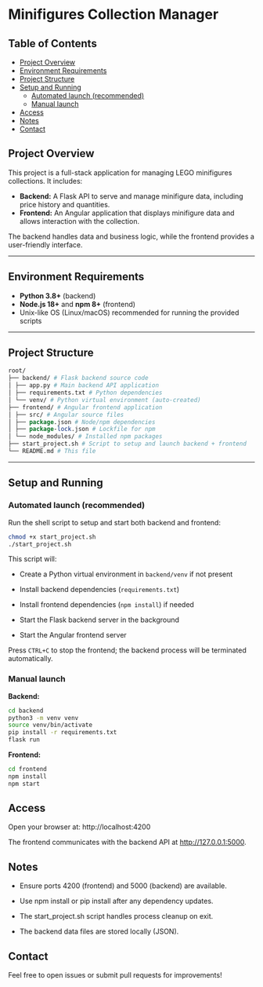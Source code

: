 # Minifigures Collection Manager

## Table of Contents

- [Project Overview](#project-overview)
- [Environment Requirements](#environment-requirements)
- [Project Structure](#project-structure)
- [Setup and Running](#setup-and-running)
  - [Automated launch (recommended)](#automated-launch-recommended)
  - [Manual launch](#manual-launch)
- [Access](#access)
- [Notes](#notes)
- [Contact](#contact)

## Project Overview

This project is a full-stack application for managing LEGO minifigures collections. It includes:

- **Backend:** A Flask API to serve and manage minifigure data, including price history and quantities.
- **Frontend:** An Angular application that displays minifigure data and allows interaction with the collection.

The backend handles data and business logic, while the frontend provides a user-friendly interface.

---

## Environment Requirements

- **Python 3.8+** (backend)  
- **Node.js 18+** and **npm 8+** (frontend)  
- Unix-like OS (Linux/macOS) recommended for running the provided scripts  

---

## Project Structure

```perl
root/
├── backend/ # Flask backend source code
│ ├── app.py # Main backend API application
│ ├── requirements.txt # Python dependencies
│ └── venv/ # Python virtual environment (auto-created)
├── frontend/ # Angular frontend application
│ ├── src/ # Angular source files
│ ├── package.json # Node/npm dependencies
│ ├── package-lock.json # Lockfile for npm
│ └── node_modules/ # Installed npm packages
├── start_project.sh # Script to setup and launch backend + frontend
└── README.md # This file
```

---

## Setup and Running

### Automated launch (recommended)

Run the shell script to setup and start both backend and frontend:

```bash
chmod +x start_project.sh
./start_project.sh
````
This script will:

- Create a Python virtual environment in ```backend/venv``` if not present

- Install backend dependencies (```requirements.txt```)

- Install frontend dependencies (```npm install```) if needed

- Start the Flask backend server in the background

- Start the Angular frontend server

Press ```CTRL+C``` to stop the frontend; the backend process will be terminated automatically.


### Manual launch

**Backend:**

```bash
cd backend
python3 -m venv venv
source venv/bin/activate
pip install -r requirements.txt
flask run
```

**Frontend:**

```bash
cd frontend
npm install
npm start
```

## Access
Open your browser at: http://localhost:4200

The frontend communicates with the backend API at http://127.0.0.1:5000.


## Notes

- Ensure ports 4200 (frontend) and 5000 (backend) are available.

- Use npm install or pip install after any dependency updates.

- The start_project.sh script handles process cleanup on exit.

- The backend data files are stored locally (JSON).



## Contact

Feel free to open issues or submit pull requests for improvements!